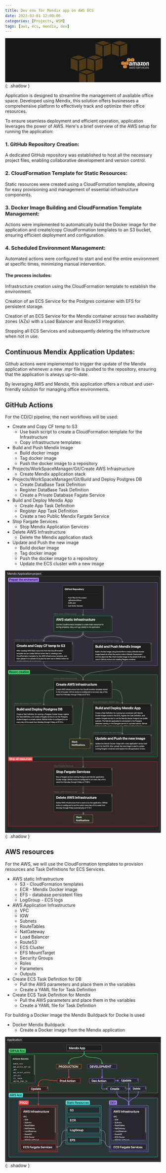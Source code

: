 ```yaml
---
title: Dev env for Mendix app on AWS ECS
date: 2023-03-01 12:00:00
categories: [Projects, WSM]
tags: [aws, ecs, mendix, dev]
---
```

![](https://github.com/senad-d/senad-d.github.io/blob/main/_media/images/backgroun.png?raw=true){: .shadow }

Application is designed to streamline the management of available office space. Developed using Mendix, this solution offers businesses a comprehensive platform to effectively track and optimize their office resources.

To ensure seamless deployment and efficient operation, application leverages the power of AWS. Here's a brief overview of the AWS setup for running the application:

### 1. GitHub Repository Creation:

A dedicated GitHub repository was established to host all the necessary project files, enabling collaborative development and version control.

### 2. CloudFormation Template for Static Resources:

Static resources were created using a CloudFormation template, allowing for easy provisioning and management of essential infrastructure components.

### 3. Docker Image Building and CloudFormation Template Management:

Actions were implemented to automatically build the Docker image for the application and create/copy CloudFormation templates to an S3 bucket, ensuring efficient deployment and configuration.

### 4. Scheduled Environment Management:

Automated actions were configured to start and end the entire environment at specific times, minimizing manual intervention.

#### The process includes:

Infrastructure creation using the CloudFormation template to establish the environment.

Creation of an ECS Service for the Postgres container with EFS for persistent storage.

Creation of an ECS Service for the Mendix container across two availability zones (AZs) with a Load Balancer and Route53 integration.

Stopping all ECS Services and subsequently deleting the infrastructure when not in use.

## Continuous Mendix Application Updates:

Github actions were implemented to trigger the update of the Mendix application whenever a new .mpr file is pushed to the repository, ensuring that the application is always up-to-date.

By leveraging AWS and Mendix, this application offers a robust and user-friendly solution for managing office environments.

## GitHub Actions

For the CD/CI pipeline, the next workflows will be used:
- Create and Copy CF temp to S3
	- Use bash script to create a CloudFormation template for the Infrastructure
	- Copy infrastructure templates
- Build and Push Mendix Image
	- Build docker image
	- Tag docker image
	- Push the docker image to a repository
- Projects/WorkSpaceManager/Git/Create AWS Infrastructure
	- Create Mendix application stack
- Projects/WorkSpaceManager/Git/Build and Deploy Postgres DB
	- Create DataBase Task Definition
	- Register DataBase Task Definition
	- Create a Private Database Fagate Service
- Build and Deploy Mendix App
	- Create App Task Definition
	- Register App Task Definition
	- Create a two Public Mendix Fargate Service
- Stop Fargate Services
	- Stop Mendix Application Services
- Delete AWS Infrastructure
	- Delete the Mendix application stack
- Update and Push the new image
	- Build docker image
	- Tag docker image
	- Push the docker image to a repository
	- Update the ECS cluster with a new image

![](https://github.com/senad-d/senad-d.github.io/blob/main/_media/images/wsm-pipeline.png?raw=true){: .shadow }

## AWS resources

For the AWS, we will use the CloudFormation templates to provision resources and Task Definitions for ECS Services.
- AWS static Infrastructure
	- S3 - CloudFormation templates
	- ECR - Mendix Docker image
	- EFS - database persistent files
	- LogGroup - ECS logs
- AWS Application Infrastructure
	- VPC
	- IGW
	- Subnets
	- RouteTables
	- NatGateway
	- Load Balancer
	- Route53
	- ECS Cluster
	- EFS MountTarget
	- Security Groups
	- Roles
	- Parameters
	- Outputs
- Create ECS Task Definition for DB
	- Pull the AWS parameters and place them in the variables
	- Create a YAML file for Task Definition
- Create ECS Task Definition for Mendix
	- Pull the AWS parameters and place them in the variables
	- Create a YAML file for Task Definition

For building a Docker image the  Mendix Buildpack for Docke is used
- Docker Mendix Buildpack
	- Create a Docker image from the Mendix application

![](https://github.com/senad-d/senad-d.github.io/blob/main/_media/images/wsm-env.png?raw=true){: .shadow }